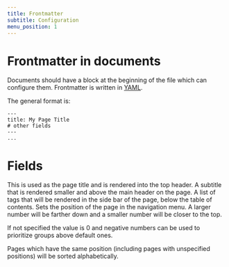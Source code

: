 ```yaml
---
title: Frontmatter
subtitle: Configuration
menu_position: 1
---
```



# Frontmatter in documents 

Documents should have a block at the beginning of the file which can configure
them. Frontmatter is written in [YAML](http://www.yaml.org).

The general format is:

```
---
title: My Page Title
# other fields
---
...
```

# Fields

<Field name="title" type="String">
This is used as the page title and is rendered into the top header.
</Field>
<Field name="subtitle" type="String">
A subtitle that is rendered smaller and above the main header on the page.
</Field>
<Field name="tags" type="Array(String)" default="[]">
A list of tags that will be rendered in the side bar of the page, below 
the table of contents.
</Field>
<Field name="menu_position" type="Array(String)" default="0">
Sets the position of the page in the navigation menu. A larger number will
be farther down and a smaller number will be closer to the top.

If not specified the value is 0 and negative numbers can be used to prioritize 
groups above default ones.

Pages which have the same position (including pages with unspecified 
positions) will be sorted alphabetically.
</Field>

